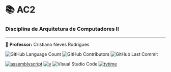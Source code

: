 # 📚 AC2
### Disciplina de Arquitetura de Computadores II
-----------
🍎 **Professor:** Cristiano Neves Rodrigues


<img alt="GitHub Language Count" src="https://img.shields.io/badge/languages-2-blue" /> <img alt="GitHub Contributors" src="https://img.shields.io/github/contributors/bpsoraggi/PUC-Minas" /> <img alt="GitHub Last Commit" src="https://img.shields.io/github/last-commit/bpsoraggi/PUC-Minas" />

<a href='https://github.com/shivamkapasia0' target="_blank"><img alt='assemblyscript' src='https://img.shields.io/badge/Assembly-100000?style=for-the-badge&logo=assemblyscript&logoColor=white&labelColor=007aac&color=007aac'/></a> <a href='https://github.com/shivamkapasia0' target="_blank"><img alt='v' src='https://img.shields.io/badge/Verilog-100000?style=for-the-badge&logo=v&logoColor=white&labelColor=5D87BF&color=5D87BF'/></a> ![Visual Studio Code](https://img.shields.io/badge/Visual%20Studio%20Code-0078d7.svg?style=for-the-badge&logo=visual-studio-code&logoColor=white) <a href='https://github.com/shivamkapasia0' target="_blank"><img alt='tvtime' src='https://img.shields.io/badge/Nand2tetris-100000?style=for-the-badge&logo=tvtime&logoColor=white&labelColor=FF5C0A&color=FF5C0A'/></a>
